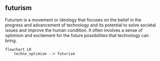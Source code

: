 ## futurism
Futurism is a movement or ideology that focuses on the belief in the progress and advancement of technology and its potential to solve societal issues and improve the human condition. It often involves a sense of optimism and excitement for the future possibilities that technology can bring.


```mermaid
flowchart LR
    techno_optimism --> futurism

```
